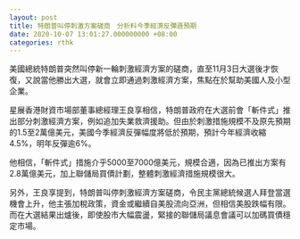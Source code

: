 ```yaml
---
layout: post
title: 特朗普叫停刺激方案磋商　分析料今季經濟反彈遜預期
date: 2020-10-07 13:01:27.000000000 +08:00
categories: rthk
---
```


美國總統特朗普突然叫停新一輪刺激經濟方案的磋商，直至11月3日大選後才恢復，又說當他勝出大選，就會立即通過刺激經濟方案，焦點在於幫助美國人及小型企業。

星展香港財資市場部董事總經理王良享相信，特朗普政府在大選前會「斬件式」推出部分刺激經濟方案，例如追加失業救濟援助。但由於刺激措施規模不及原先預期的1.5至2萬億美元，美國今季經濟反彈幅度將低於預期，預計今年經濟收縮4.5%，明年反彈逾6%。

他相信，「斬件式」措施介乎5000至7000億美元，規模合適，因為已推出方案有2.8萬億美元，加上聯儲局買債計劃，整體刺激經濟措施規模很大。

另外，王良享提到，特朗普叫停刺激經濟方案磋商，令民主黨總統候選人拜登當選機會上升，他主張加稅政策，資金或繼續自美股流向亞洲，但相信美股跌幅有限。而在大選結果出爐後，即使股市大幅震盪，緊接的聯儲局議息會議可以加碼買債穩定市場。
